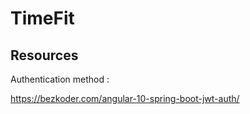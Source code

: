 # TimeFit

## Resources
Authentication method :
    
https://bezkoder.com/angular-10-spring-boot-jwt-auth/